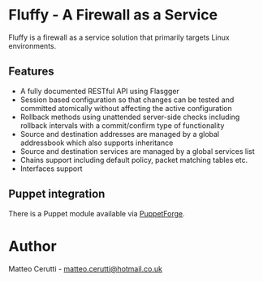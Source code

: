 # Fluffy - A Firewall as a Service

Fluffy is a firewall as a service solution that primarily targets Linux environments.

## Features

* A fully documented RESTful API using Flasgger
* Session based configuration so that changes can be tested and committed atomically without affecting the active configuration
* Rollback methods using unattended server-side checks including rollback intervals with a commit/confirm type of functionality
* Source and destination addresses are managed by a global addressbook which also supports inheritance
* Source and destination services are managed by a global services list
* Chains support including default policy, packet matching tables etc.
* Interfaces support

## Puppet integration

There is a Puppet module available via [PuppetForge](https://forge.puppet.com/m4ce/fluffy).

# Author
Matteo Cerutti - matteo.cerutti@hotmail.co.uk
